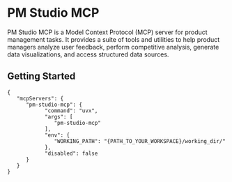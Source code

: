 # PM Studio MCP

PM Studio MCP is a Model Context Protocol (MCP) server for product management tasks. It provides a suite of tools and utilities to help product managers analyze user feedback, perform competitive analysis, generate data visualizations, and access structured data sources.

## Getting Started

   ```
   {
      "mcpServers": {
         "pm-studio-mcp": {
               "command": "uvx",
               "args": [
                  "pm-studio-mcp"
               ],
               "env": {
                  "WORKING_PATH": "{PATH_TO_YOUR_WORKSPACE}/working_dir/"
               },
               "disabled": false
         }
      }
   }
   ```
